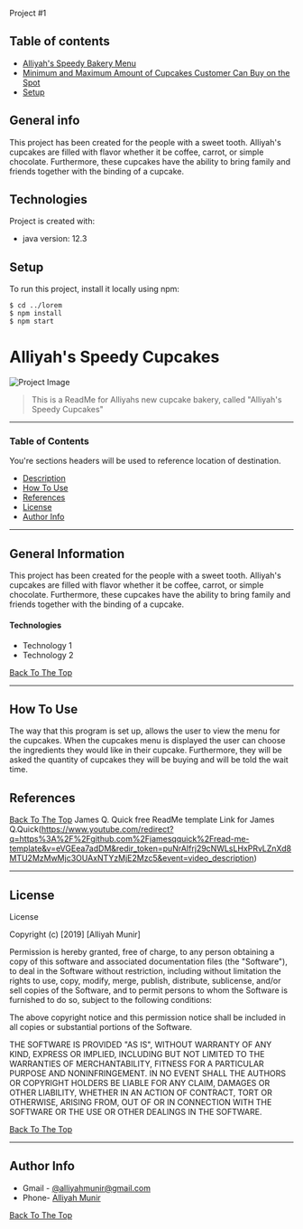 Project #1
## Table of contents
* [Alliyah's Speedy Bakery Menu](#general-info)
* [Minimum and Maximum Amount of Cupcakes Customer Can Buy on the Spot](#technologies)
* [Setup](#setup)

## General info
This project has been created for the people with a sweet tooth. Alliyah's cupcakes are filled with flavor whether it be coffee, carrot, or simple chocolate. Furthermore, these cupcakes have the ability to bring family and friends together with the binding of a cupcake. 
	
## Technologies
Project is created with:
* java version: 12.3
	
## Setup
To run this project, install it locally using npm:

```
$ cd ../lorem
$ npm install
$ npm start
```



# Alliyah's Speedy Cupcakes

![Project Image](https://studentrcc-my.sharepoint.com/:w:/g/personal/amunir_student_rccd_edu/EUj4G9Rv_wFOg4Woj3nmdngBXEeCIndetXtzy52UnKSXAg?email=alliyahmunir%40gmail.com&e=W8fqKT)

> This is a ReadMe for Alliyahs new cupcake bakery, called "Alliyah's Speedy Cupcakes"

---

### Table of Contents
You're sections headers will be used to reference location of destination.

- [Description](#description)
- [How To Use](#how-to-use)
- [References](#references)
- [License](#license)
- [Author Info](#author-info)

---

## General Information

This project has been created for the people with a sweet tooth. Alliyah's cupcakes are filled with flavor whether it be coffee, carrot, or simple chocolate. Furthermore, these cupcakes have the ability to bring family and friends together with the binding of a cupcake. 
	

#### Technologies

- Technology 1
- Technology 2

[Back To The Top](#Alliyah's-Speedy-Bakery)

---

## How To Use
The way that this program is set up, allows the user to view the menu for the cupcakes. When the cupcakes menu is displayed the user can choose the ingredients they would like in their cupcake. Furthermore, they will be asked the quantity of cupcakes they will be buying and will be told the wait time. 



## References
[Back To The Top](#Alliyah's-Speedy-Cupcakes)
 James Q. Quick free ReadMe template 
 Link for James Q.Quick(https://www.youtube.com/redirect?q=https%3A%2F%2Fgithub.com%2Fjamesqquick%2Fread-me-template&v=eVGEea7adDM&redir_token=puNrAIfrj29cNWLsLHxPRvLZnXd8MTU2MzMwMjc3OUAxNTYzMjE2Mzc5&event=video_description)

---

## License

 License

Copyright (c) [2019] [Alliyah Munir]

Permission is hereby granted, free of charge, to any person obtaining a copy
of this software and associated documentation files (the "Software"), to deal
in the Software without restriction, including without limitation the rights
to use, copy, modify, merge, publish, distribute, sublicense, and/or sell
copies of the Software, and to permit persons to whom the Software is
furnished to do so, subject to the following conditions:

The above copyright notice and this permission notice shall be included in all
copies or substantial portions of the Software.

THE SOFTWARE IS PROVIDED "AS IS", WITHOUT WARRANTY OF ANY KIND, EXPRESS OR
IMPLIED, INCLUDING BUT NOT LIMITED TO THE WARRANTIES OF MERCHANTABILITY,
FITNESS FOR A PARTICULAR PURPOSE AND NONINFRINGEMENT. IN NO EVENT SHALL THE
AUTHORS OR COPYRIGHT HOLDERS BE LIABLE FOR ANY CLAIM, DAMAGES OR OTHER
LIABILITY, WHETHER IN AN ACTION OF CONTRACT, TORT OR OTHERWISE, ARISING FROM,
OUT OF OR IN CONNECTION WITH THE SOFTWARE OR THE USE OR OTHER DEALINGS IN THE
SOFTWARE.

[Back To The Top](#Alliyah's-Speedy-Cupcakes)

---

## Author Info

- Gmail - [@alliyahmunir@gmail.com](https://gmail.com/alliyahmunir)
- Phone- [Alliyah Munir](626-671-2156)

[Back To The Top](#Alliyah's-Speedy-Cupcakes)
